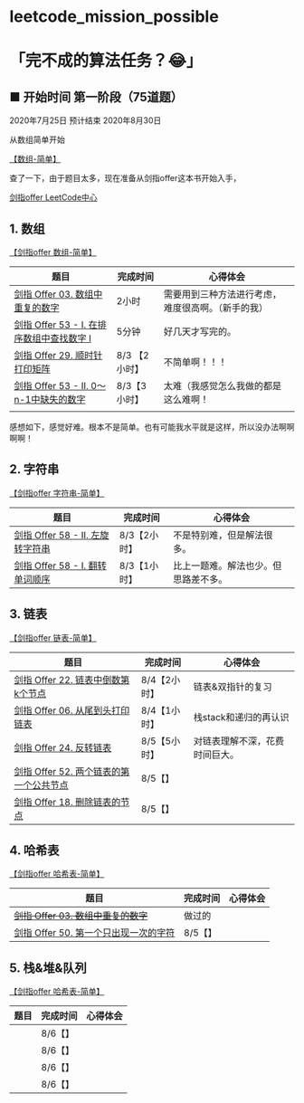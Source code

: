 # leetcode_mission_possible

# 「完不成的算法任务？😂」

## **■ 开始时间 第一阶段**（75道题）

2020年7月25日 预计结束 2020年8月30日

从数组简单开始

[【数组-简单】](https://leetcode-cn.com/problemset/all/?topicSlugs=array&difficulty=简单)

查了一下，由于题目太多，现在准备从剑指offer这本书开始入手，

[剑指offer LeetCode中心](https://leetcode-cn.com/problemset/lcof/)

## 1. 数组

[【剑指offer 数组-简单】](https://leetcode-cn.com/problemset/lcof/?topicSlugs=array&difficulty=简单)

| 题目                                                         | 完成时间      | 心得体会                                           |
| ------------------------------------------------------------ | ------------- | -------------------------------------------------- |
| [剑指 Offer 03. 数组中重复的数字](https://leetcode-cn.com/problems/shu-zu-zhong-zhong-fu-de-shu-zi-lcof/) | 2小时         | 需要用到三种方法进行考虑，难度很高啊。（新手的我） |
| [剑指 Offer 53 - I. 在排序数组中查找数字 I](https://leetcode-cn.com/problems/zai-pai-xu-shu-zu-zhong-cha-zhao-shu-zi-lcof/) | 5分钟         | 好几天才写完的。                                   |
| [剑指 Offer 29. 顺时针打印矩阵](https://leetcode-cn.com/problems/shun-shi-zhen-da-yin-ju-zhen-lcof/) | 8/3 【2小时】 | 不简单啊！！！                                     |
| [剑指 Offer 53 - II. 0～n-1中缺失的数字](https://leetcode-cn.com/problems/que-shi-de-shu-zi-lcof/) | 8/3【3小时】  | 太难（我感觉怎么我做的都是这么难啊！               |
|                                                              |               |                                                    |

感想如下，感觉好难。根本不是简单。也有可能我水平就是这样，所以没办法啊啊啊啊！

## 2. 字符串

[【剑指offer 字符串-简单】](https://leetcode-cn.com/problemset/lcof/?topicSlugs=string&difficulty=%E7%AE%80%E5%8D%95)

| 题目                                                         | 完成时间     | 心得体会                             |
| ------------------------------------------------------------ | ------------ | ------------------------------------ |
| [剑指 Offer 58 - II. 左旋转字符串](https://leetcode-cn.com/problems/zuo-xuan-zhuan-zi-fu-chuan-lcof/) | 8/3【2小时】 | 不是特别难，但是解法很多。           |
| [剑指 Offer 58 - I. 翻转单词顺序](https://leetcode-cn.com/problems/fan-zhuan-dan-ci-shun-xu-lcof/) | 8/3【1小时】 | 比上一题难。解法也少。但思路差不多。 |


## 3. 链表

[【剑指offer 链表-简单】](https://leetcode-cn.com/problemset/lcof/?difficulty=%E7%AE%80%E5%8D%95&topicSlugs=linked-list)

| 题目                                                         | 完成时间     | 心得体会                       |
| ------------------------------------------------------------ | ------------ | ------------------------------ |
| [剑指 Offer 22. 链表中倒数第k个节点](https://leetcode-cn.com/problems/lian-biao-zhong-dao-shu-di-kge-jie-dian-lcof/) | 8/4【2小时】 | 链表&双指针的复习              |
| [剑指 Offer 06. 从尾到头打印链表](https://leetcode-cn.com/problems/cong-wei-dao-tou-da-yin-lian-biao-lcof/) | 8/4【1小时】 | 栈stack和递归的再认识          |
| [剑指 Offer 24. 反转链表](https://leetcode-cn.com/problems/fan-zhuan-lian-biao-lcof/) | 8/5【5小时】 | 对链表理解不深，花费时间巨大。 |
| [剑指 Offer 52. 两个链表的第一个公共节点](https://leetcode-cn.com/problems/liang-ge-lian-biao-de-di-yi-ge-gong-gong-jie-dian-lcof/) | 8/5【】      |                                |
| [剑指 Offer 18. 删除链表的节点](https://leetcode-cn.com/problems/shan-chu-lian-biao-de-jie-dian-lcof/) | 8/5【】      |                                |

## 4. 哈希表

[【剑指offer 哈希表-简单】](https://leetcode-cn.com/problemset/lcof/?topicSlugs=hash-table&difficulty=简单)

| 题目                                                         | 完成时间 | 心得体会 |
| ------------------------------------------------------------ | -------- | -------- |
| [~~剑指 Offer 03. 数组中重复的数字~~](https://leetcode-cn.com/problems/shu-zu-zhong-zhong-fu-de-shu-zi-lcof/) | 做过的   |          |
| [剑指 Offer 50. 第一个只出现一次的字符](https://leetcode-cn.com/problems/di-yi-ge-zhi-chu-xian-yi-ci-de-zi-fu-lcof/) | 8/5【】  |          |

## 5. 栈&堆&队列

[【剑指offer 哈希表-简单】]([https://leetcode-cn.com/problemset/lcof/?difficulty=%E7%AE%80%E5%8D%95&topicSlugs=stack%2Cheap%2Cqueue](https://leetcode-cn.com/problemset/lcof/?difficulty=简单&topicSlugs=stack%2Cheap%2Cqueue))

| 题目 | 完成时间 | 心得体会 |
| ---- | -------- | -------- |
|      | 8/6【】  |          |
|      | 8/6【】  |          |
|      | 8/6【】  |          |
|      | 8/6【】  |          |
